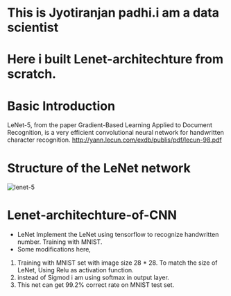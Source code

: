 # This is Jyotiranjan padhi.i am a data scientist
# Here i built Lenet-architechture from scratch.
# Basic Introduction
LeNet-5, from the paper Gradient-Based Learning Applied to Document Recognition, is a very efficient convolutional neural network for handwritten character recognition.
http://yann.lecun.com/exdb/publis/pdf/lecun-98.pdf

# Structure of the LeNet network
![lenet-5](https://user-images.githubusercontent.com/84494071/129846624-7cf60166-0fc5-41fd-a1a5-02035cb98382.png)

# Lenet-architechture-of-CNN

* LeNet Implement the LeNet using tensorflow to recognize handwritten number. Training with MNIST. 
* Some modifications here,  
1. Training with MNIST set with image size 28 * 28. To match the size of LeNet, Using Relu as activation function.
2. instead of Sigmod i am using softmax in output layer.
3. This net can get 99.2% correct rate on MNIST test set.
